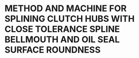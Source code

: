 # METHOD AND MACHINE FOR SPLINING CLUTCH HUBS WITH CLOSE TOLERANCE SPLINE BELLMOUTH AND OIL SEAL SURFACE ROUNDNESS